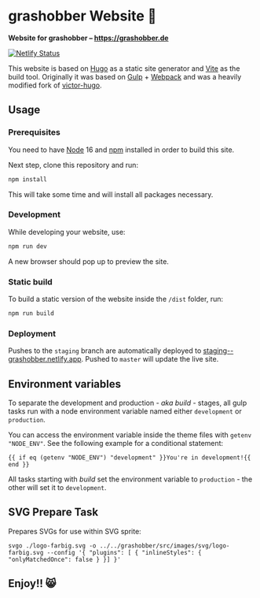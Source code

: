 # grashobber Website 🌱

**Website for grashobber – https://grashobber.de**

[![Netlify Status](https://api.netlify.com/api/v1/badges/5e506b0b-b6b3-41f1-a94f-fe205bf442c2/deploy-status)](https://app.netlify.com/sites/grashobber/deploys)

This website is based on [Hugo](https://gohugo.io/) as a static site generator and [Vite](https://vitejs.dev/) as the build tool. Originally it was based on [Gulp](https://gulpjs.com/) + [Webpack](https://webpack.js.org/) and was a heavily modified fork of [victor-hugo](https://github.com/netlify/victor-hugo).

## Usage

### Prerequisites

You need to have [Node](https://nodejs.org/en/download/) 16 and [npm](https://www.npmjs.com/get-npm) installed in order to build this site.

Next step, clone this repository and run:

```bash
npm install
```

This will take some time and will install all packages necessary.

### Development

While developing your website, use:

```bash
npm run dev
```

A new browser should pop up to preview the site.

### Static build

To build a static version of the website inside the `/dist` folder, run:

```bash
npm run build
```

### Deployment

Pushes to the `staging` branch are automatically deployed to [staging--grashobber.netlify.app](https://staging--grashobber.netlify.app/). Pushed to `master` will update the live site.

## Environment variables

To separate the development and production *- aka build -* stages, all gulp tasks run with a node environment variable named either `development` or `production`.

You can access the environment variable inside the theme files with `getenv "NODE_ENV"`. See the following example for a conditional statement:

    {{ if eq (getenv "NODE_ENV") "development" }}You're in development!{{ end }}

All tasks starting with *build* set the environment variable to `production` - the other will set it to `development`.

## SVG Prepare Task

Prepares SVGs for use within SVG sprite:

```
svgo ./logo-farbig.svg -o ../../grashobber/src/images/svg/logo-farbig.svg --config '{ "plugins": [ { "inlineStyles": { "onlyMatchedOnce": false } }] }'
```

## Enjoy!! 😸
